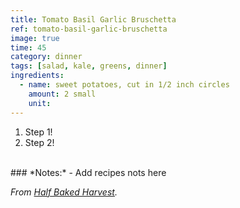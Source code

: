 ```yaml
---
title: Tomato Basil Garlic Bruschetta
ref: tomato-basil-garlic-bruschetta
image: true
time: 45
category: dinner
tags: [salad, kale, greens, dinner]
ingredients:
  - name: sweet potatoes, cut in 1/2 inch circles
    amount: 2 small
    unit: 
---
```


1. Step 1!
2. Step 2!

<br>
### *Notes:*
- Add recipes nots here

_From [Half Baked Harvest](https://www.halfbakedharvest.com/kale-caesar-salad/)._

